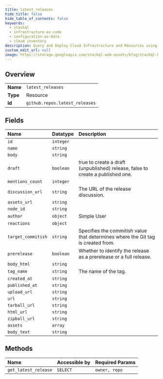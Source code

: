 ```yaml
---
title: latest_releases
hide_title: false
hide_table_of_contents: false
keywords:
  - stackql
  - infrastructure-as-code
  - configuration-as-data
  - cloud inventory
description: Query and Deploy Cloud Infrastructure and Resources using SQL
custom_edit_url: null
image: https://storage.googleapis.com/stackql-web-assets/blog/stackql-blog-post-featured-image.png
---
```

  
    

## Overview
<table><tbody>
<tr><td><b>Name</b></td><td><code>latest_releases</code></td></tr>
<tr><td><b>Type</b></td><td>Resource</td></tr>
<tr><td><b>Id</b></td><td><code>github.repos.latest_releases</code></td></tr>
</tbody></table>

## Fields
| Name | Datatype | Description |
|:-----|:---------|:------------|
| `id` | `integer` |  |
| `name` | `string` |  |
| `body` | `string` |  |
| `draft` | `boolean` | true to create a draft (unpublished) release, false to create a published one. |
| `mentions_count` | `integer` |  |
| `discussion_url` | `string` | The URL of the release discussion. |
| `assets_url` | `string` |  |
| `node_id` | `string` |  |
| `author` | `object` | Simple User |
| `reactions` | `object` |  |
| `target_commitish` | `string` | Specifies the commitish value that determines where the Git tag is created from. |
| `prerelease` | `boolean` | Whether to identify the release as a prerelease or a full release. |
| `body_html` | `string` |  |
| `tag_name` | `string` | The name of the tag. |
| `created_at` | `string` |  |
| `published_at` | `string` |  |
| `upload_url` | `string` |  |
| `url` | `string` |  |
| `tarball_url` | `string` |  |
| `html_url` | `string` |  |
| `zipball_url` | `string` |  |
| `assets` | `array` |  |
| `body_text` | `string` |  |
## Methods
| Name | Accessible by | Required Params |
|:-----|:--------------|:----------------|
| `get_latest_release` | `SELECT` | `owner, repo` |
